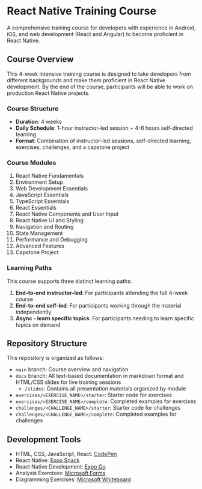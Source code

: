 # React Native Training Course

A comprehensive training course for developers with experience in Android, iOS, and web development (React and Angular) to become proficient in React Native.

## Course Overview

This 4-week intensive training course is designed to take developers from different backgrounds and make them proficient in React Native development. By the end of the course, participants will be able to work on production React Native projects.

### Course Structure

- **Duration**: 4 weeks
- **Daily Schedule**: 1-hour instructor-led session + 4-6 hours self-directed learning
- **Format**: Combination of instructor-led sessions, self-directed learning, exercises, challenges, and a capstone project

### Course Modules

1. React Native Fundamentals
2. Environment Setup
3. Web Development Essentials
4. JavaScript Essentials
5. TypeScript Essentials
6. React Essentials
7. React Native Components and User Input
8. React Native UI and Styling
9. Navigation and Routing
10. State Management
11. Performance and Debugging
12. Advanced Features
13. Capstone Project

### Learning Paths

This course supports three distinct learning paths:

1. **End-to-end instructor-led**: For participants attending the full 4-week course
2. **End-to-end self-led**: For participants working through the material independently
3. **Async - learn specific topics**: For participants needing to learn specific topics on demand

## Repository Structure

This repository is organized as follows:

- `main` branch: Course overview and navigation
- `docs` branch: All text-based documentation in markdown format and HTML/CSS slides for live training sessions
  - `/slides`: Contains all presentation materials organized by module
- `exercises/<EXERCISE_NAME>/starter`: Starter code for exercises
- `exercises/<EXERCISE_NAME>/complete`: Completed examples for exercises
- `challenges/<CHALLENGE_NAME>/starter`: Starter code for challenges
- `challenges/<CHALLENGE_NAME>/complete`: Completed examples for challenges


## Development Tools

- HTML, CSS, JavaScript, React: [CodePen](https://codepen.io/)
- React Native: [Expo Snack](https://snack.expo.dev/)
- React Native Development: [Expo Go](https://expo.dev/client)
- Analysis Exercises: [Microsoft Forms](https://forms.office.com/)
- Diagramming Exercises: [Microsoft Whiteboard](https://whiteboard.microsoft.com/)

